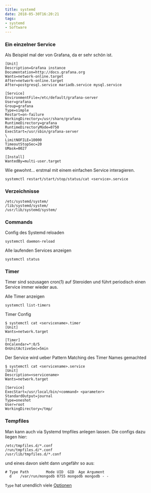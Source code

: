 ```yaml
---
title: systemd
date: 2018-05-30T16:20:21
tags:
- systemd
- Software
---
```


### Ein einzelner Service

Als Beispiel mal der von Grafana, da er sehr schön ist.
```
[Unit]
Description=Grafana instance
Documentation=http://docs.grafana.org
Wants=network-online.target
After=network-online.target
After=postgresql.service mariadb.service mysql.service

[Service]
EnvironmentFile=/etc/default/grafana-server
User=grafana
Group=grafana
Type=simple
Restart=on-failure
WorkingDirectory=/usr/share/grafana
RuntimeDirectory=grafana
RuntimeDirectoryMode=0750
ExecStart=/usr/sbin/grafana-server                                                  \
LimitNOFILE=10000
TimeoutStopSec=20
UMask=0027

[Install]
WantedBy=multi-user.target
```

Wie gewohnt... erstmal mit einem einfachen Service interagieren.

```
systemctl restart/start/stop/status/cat <service>.service
```

### Verzeichnisse

```
/etc/systemd/system/
/lib/systemd/system/
/usr/lib/systemd/system/
```

### Commands

Config des Systemd reloaden

```
systemctl daemon-reload
```

Alle laufenden Services anzeigen

```
systemctl status
```

### Timer

Timer sind sozusagen cron(1) auf Steroiden und führt periodisch einen Service
immer wieder aus.

Alle Timer anzeigen

```
systemctl list-timers
```

Timer Config

```
$ systemctl cat <servicename>.timer
[Unit]
Wants=network.target

[Timer]
OnCalendar=*:0/5
OnUnitActiveSec=5min
```

Der Service wird ueber Pattern Matching des Timer Names gemachted

```
$ systemctl cat <servicename>.service
[Unit]
Description=<servicename>
Wants=network.target

[Service]
ExecStart=/usr/local/bin/<command> <parameter>
StandardOutput=journal
Type=oneshot
User=root
WorkingDirectory=/tmp/
```


### Tempfiles

Man kann auch via Systemd tmpfiles anlegen lassen. Die configs dazu liegen
hier:

```
/etc/tmpfiles.d/*.conf
/run/tmpfiles.d/*.conf
/usr/lib/tmpfiles.d/*.conf
```

und eines davon sieht dann ungefähr so aus:

```
# Type Path        Mode UID  GID  Age Argument
  d    /var/run/mongodb 0755 mongodb mongodb - -
```

`Type` hat unendlich viele
[Optionen](https://www.freedesktop.org/software/systemd/man/tmpfiles.d.html)
